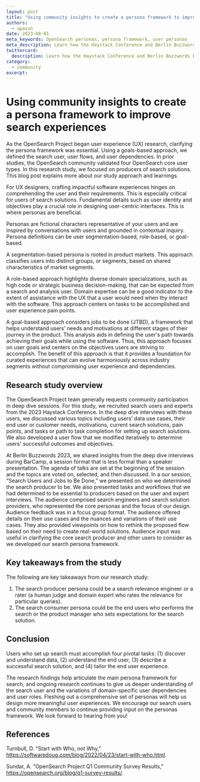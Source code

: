```yaml
---
layout: post
title: "Using community insights to create a persona framework to improve search experiences"
authors: 
  - apasun
date: 2023-08-01
meta_keywords: OpenSearch personas, persona framework, user personas
meta_description: Learn how the Haystack Conference and Berlin Buzzwords brought together OpenSearch Project contributors to discuss how user personas can be used to improve search experiences.
twittercard:
  description: Learn how the Haystack Conference and Berlin Buzzwords brought together OpenSearch Project contributors to discuss how user personas can be used to improve search experiences.
category:
  - community
excerpt: 
---
```


# Using community insights to create a persona framework to improve search experiences

As the OpenSearch Project began user experience (UX) research, clarifying the persona framework was essential. Using a goals-based approach, we defined the search user, user flows, and user dependencies. In prior studies, the OpenSearch community validated four OpenSearch core user types. In this research study, we focused on producers of search solutions. This blog post explains more about our study approach and learnings.

For UX designers, crafting impactful software experiences hinges on comprehending the user and their requirements. This is especially critical for users of search solutions. Fundamental details such as user identity and objectives play a crucial role in designing user-centric interfaces. This is where personas are beneficial. 

Personas are fictional characters representative of your users and are inspired by conversations with users and grounded in contextual inquiry. Persona definitions can be user segmentation-based, role-based, or goal-based. 

A segmentation-based persona is rooted in product markets. This approach classifies users into distinct groups, or segments, based on shared characteristics of market segments. 

A role-based approach highlights diverse domain specializations, such as high code or strategic business decision-making, that can be expected from a search and analysis user. Domain expertise can be a good indicator to the extent of assistance with the UX that a user would need when thy interact with the software. This approach centers on tasks to be accomplished and user experience pain points. 

A goal-based approach considers jobs to be done (JTBD), a framework that helps understand users’ needs and motivations at different stages of their journey in the product. This analysis aids in defining the user's path towards achieving their goals while using the software. Thus, this approach focuses on user goals and centers on the objectives users are striving to accomplish. The benefit of this approach is that it provides a foundation for curated experiences that can evolve harmoniously across industry segments without compromising user experience and dependencies.

## Research study overview

The OpenSearch Project team generally requests community participation in deep dive sessions. For this study, we recruited search users and experts from the 2023 Haystack Conference. In the deep dive interviews with these users, we discussed various topics including users’ data use cases, their end user or customer needs, motivations, current search solutions, pain points, and tasks or path to task completion for setting up search solutions. We also developed a user flow that we modified iteratively to determine users' successful outcomes and objectives.

At Berlin Buzzwords 2023, we shared insights from the deep dive interviews during BarCamp, a session format that is less formal than a speaker presentation. The agenda of talks are set at the beginning of the session and the topics are voted on, selected, and then discussed. In a our session, “Search Users and Jobs to Be Done,” we presented on who we determined the search producer to be. We also presented tasks and workflows that we had determined to be essential to producers based on the user and expert interviews. The audience comprised search engineers and search solution providers, who represented the core personas and the focus of our design. Audience feedback was in a focus group format. The audience offered details on their use cases and the nuances and variations of their use cases. They also provided viewpoints on how to rethink the proposed flow based on their need to create real-world solutions. Audience input was useful in clarifying the core search producer and other users to consider as we developed our search persona framework. 

## Key takeaways from the study

The following are key takeaways from our research study:

1. The search producer persona could be a search relevance engineer or a rater (a human judge and domain expert who rates the relevance for particular queries).
2. The search consumer persona could be the end users who performs the search or the product manager who sets expectations for the search solution.

## Conclusion

Users who set up search must accomplish four pivotal tasks: (1) discover and understand data, (2) understand the end user, (3) describe a successful search solution, and (4) tailor the end user experience. 

The research findings help articulate the main persona framework for search, and ongoing research continues to give us deeper understanding of the search user and the variations of domain-specific user dependencies and user roles. Fleshing out a comprehensive set of personas will help us design more meaningful user experiences. We encourage our search users and community members to continue providing input on the personas framework. We look forward to hearing from you! 

## References

Turnbull, D. “Start with Who, not Why,” https://softwaredoug.com/blog/2022/04/23/start-with-who.html.

Sundar, A. “OpenSearch Project Q1 Community Survey Results,” https://opensearch.org/blog/q1-survey-results/.

